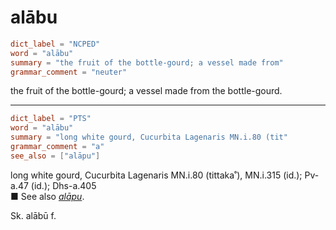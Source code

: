 # alābu

``` toml
dict_label = "NCPED"
word = "alābu"
summary = "the fruit of the bottle-gourd; a vessel made from"
grammar_comment = "neuter"
```

the fruit of the bottle\-gourd; a vessel made from the bottle\-gourd.

--------------------

``` toml
dict_label = "PTS"
word = "alābu"
summary = "long white gourd, Cucurbita Lagenaris MN.i.80 (tit"
grammar_comment = "a"
see_also = ["alāpu"]
```

long white gourd, Cucurbita Lagenaris MN.i.80 (tittaka˚), MN.i.315 (id.); Pv\-a.47 (id.); Dhs\-a.405  
■ See also *[alāpu](alāpu.md)*.

Sk. alābū f.

